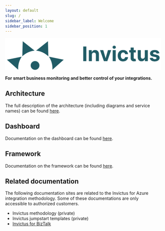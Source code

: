```yaml
---
layout: default
slug: /
sidebar_label: Welcome
sidebar_position: 1
---
```


![logo](images/v2_logo_horizontal.png)

**For smart business monitoring and better control of your integrations.**

## Architecture

The full description of the architecture (including diagrams and service names) can be found [here](02_architecture-diagram.md "here").

## Dashboard

Documentation on the dashboard can be found [here](dashboard/index.md).

## Framework

Documentation on the framework can be found [here](framework/index.md).

## Related documentation

The following documentation sites are related to the Invictus for Azure integration methodology.
Some of these documentations are only accessible to authorized customers.

- Invictus methodology (private)
- Invictus jumpstart templates (private)
- [Invictus for BizTalk](http://docs.invictus-integration.com/invictus-for-biztalk)
